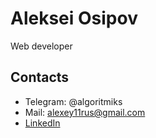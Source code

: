 # Aleksei Osipov
Web developer

## Contacts
- Telegram: @algoritmiks
- Mail: alexey11rus@gmail.com
- [LinkedIn](https://www.linkedin.com/in/algorythmix)
